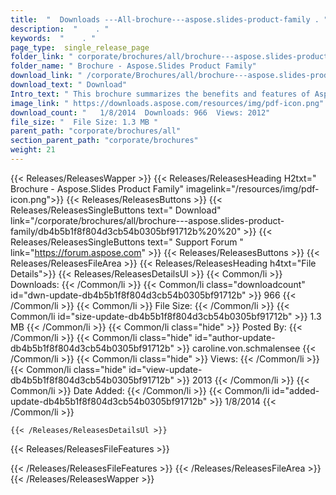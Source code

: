 ```yaml
---
title:  "  Downloads ---All-brochure---aspose.slides-product-family . " 
description:  "    . " 
keywords:  "    . " 
page_type:  single_release_page
folder_link: " corporate/brochures/all/brochure---aspose.slides-product-family/"
folder_name: " Brochure - Aspose.Slides Product Family"
download_link: " /corporate/Brochures/all/brochure---aspose.slides-product-family/db4b5b1f8f804d3cb54b0305bf91712b"
download_text: " Download"
Intro_text: " This brochure summarizes the benefits and features of Aspose.Slides across all s..."
image_link: " https://downloads.aspose.com/resources/img/pdf-icon.png"
download_count: "   1/8/2014  Downloads: 966  Views: 2012"
file_size: "  File Size: 1.3 MB "
parent_path: "corporate/brochures/all"
section_parent_path: "corporate/brochures"
weight: 21 
---
```


{{< Releases/ReleasesWapper >}}
  {{< Releases/ReleasesHeading H2txt=" Brochure - Aspose.Slides Product Family" imagelink="/resources/img/pdf-icon.png">}}
  {{< Releases/ReleasesButtons >}}
    {{< Releases/ReleasesSingleButtons text=" Download" link="/corporate/brochures/all/brochure---aspose.slides-product-family/db4b5b1f8f804d3cb54b0305bf91712b%20%20" >}}
    {{< Releases/ReleasesSingleButtons text=" Support Forum " link="https://forum.aspose.com" >}}
  {{< Releases/ReleasesButtons >}}
  {{< Releases/ReleasesFileArea >}}
    {{< Releases/ReleasesHeading h4txt="File Details">}}
    {{< Releases/ReleasesDetailsUl >}}
            {{< Common/li  >}} Downloads: {{< /Common/li >}} 
      {{< Common/li class="downloadcount" id="dwn-update-db4b5b1f8f804d3cb54b0305bf91712b" >}} 966 {{< /Common/li >}} 
      {{< Common/li  >}} File Size: {{< /Common/li >}} 
      {{< Common/li id="size-update-db4b5b1f8f804d3cb54b0305bf91712b" >}} 1.3 MB {{< /Common/li >}} 
      {{< Common/li  class="hide" >}} Posted By: {{< /Common/li >}} 
      {{< Common/li class="hide" id="author-update-db4b5b1f8f804d3cb54b0305bf91712b" >}} caroline.von.schmalensee {{< /Common/li >}} 
      {{< Common/li class="hide"  >}} Views: {{< /Common/li >}} 
      {{< Common/li class="hide" id="view-update-db4b5b1f8f804d3cb54b0305bf91712b" >}} 2013 {{< /Common/li >}} 
      {{< Common/li  >}} Date Added: {{< /Common/li >}} 
      {{< Common/li id="added-update-db4b5b1f8f804d3cb54b0305bf91712b" >}} 1/8/2014 {{< /Common/li >}} 

    {{< /Releases/ReleasesDetailsUl >}}

  {{< Releases/ReleasesFileFeatures >}}
      
  {{< /Releases/ReleasesFileFeatures >}}
 {{< /Releases/ReleasesFileArea >}}
{{< /Releases/ReleasesWapper >}}


